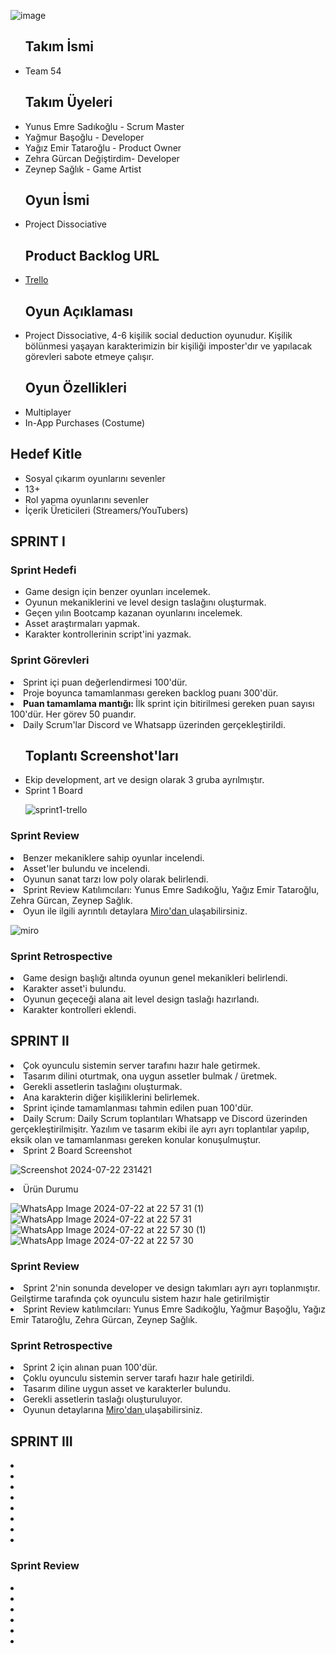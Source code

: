 ![image](https://github.com/ynusemresad/Team-54/assets/113181036/3d5da06c-51de-43d6-b230-001b48f3d565)
<ul>
 <h2> Takım İsmi </h2>
 <li> Team 54 </li>
</ul>
<ul>
 <h2> Takım Üyeleri </h2> 
<li> Yunus Emre Sadıkoğlu - Scrum Master </li>
<li> Yağmur Başoğlu - Developer </li>
<li> Yağız Emir Tataroğlu - Product Owner </li> 
<li> Zehra Gürcan Değiştirdim- Developer </li>
<li> Zeynep Sağlık - Game Artist </li>
</ul>
<ul>
<h2> Oyun İsmi </h2>
<li> Project Dissociative </li>
</ul>
<ul>
<h2> Product Backlog URL </h2>

 <li> <a href="https://trello.com/b/jEnF54jD/team54">Trello</a>
</li>
 
<h2> Oyun Açıklaması </h2>
<li> Project Dissociative, 4-6 kişilik social deduction oyunudur. Kişilik bölünmesi yaşayan karakterimizin bir kişiliği imposter'dır ve yapılacak görevleri sabote etmeye çalışır. </br>
  </li>
  </ul>
  <ul>
<h2> Oyun Özellikleri </h2>
   <li> Multiplayer </li>
    <li> In-App Purchases (Costume) </li>
  </ul>
 <h2>
  Hedef Kitle
 </h2>
 <ul>
<li> Sosyal çıkarım oyunlarını sevenler </li>
<li> 13+ </li>
<li> Rol yapma oyunlarını sevenler </li>
<li> İçerik Üreticileri (Streamers/YouTubers) </li>
 </ul>
 <h2>
  SPRINT <span>&#8544;</span>
 </h2>
 <h3> Sprint Hedefi </h3>  <ul> 
 <li> Game design için benzer oyunları incelemek. </li>
 <li> Oyunun mekaniklerini ve level design taslağını oluşturmak. </li>
 <li> Geçen yılın Bootcamp kazanan oyunlarını incelemek. </li>
 <li> Asset araştırmaları yapmak. </li>
 <li> Karakter kontrollerinin script'ini yazmak. </li>
</ul>
<h3>  Sprint Görevleri  </h3> 
  
<li> Sprint içi puan değerlendirmesi 100'dür. </li>
<li> Proje boyunca tamamlanması gereken backlog puanı 300'dür. </li>
<li> <b> Puan tamamlama mantığı:  </b> İlk sprint için bitirilmesi gereken puan sayısı 100'dür. Her görev 50 puandır. </li>
<li> Daily Scrum'lar Discord ve Whatsapp üzerinden gerçekleştirildi. </li>
<ul>
 <h2>
  Toplantı Screenshot'ları  </h2>
  <li> Ekip development, art ve design olarak 3 gruba ayrılmıştır. </li>
<li>  Sprint 1 Board </li>
  
  ![sprint1-trello](https://github.com/ynusemresad/Team-54/assets/113181036/d3417194-a954-4788-8b55-021e79b4cf0e)
    

   
  
 
  



</ul>
<h3>Sprint Review</h3>
<li> Benzer mekaniklere sahip oyunlar incelendi. </li>
<li> Asset'ler bulundu ve incelendi. </li>
<li> Oyunun sanat tarzı low poly olarak belirlendi. </li>
<li> Sprint Review Katılımcıları: Yunus Emre Sadıkoğlu, Yağız Emir Tataroğlu, Zehra Gürcan, Zeynep Sağlık. </li> 
<li> Oyun ile ilgili ayrıntılı detaylara <a href="https://miro.com/app/board/uXjVK74qQnE=/?share_link_id=329082173242"> Miro'dan </a> ulaşabilirsiniz. <br> </li>

![miro](https://github.com/ynusemresad/Team-54/assets/113181036/66325bfd-147f-46eb-9721-21c8ad7114ea)

<h3>Sprint Retrospective</h3>
<li> Game design başlığı altında oyunun genel mekanikleri belirlendi. </li>
<li> Karakter asset'i bulundu. </li>
<li> Oyunun geçeceği alana ait level design taslağı hazırlandı. </li>
<li> Karakter kontrolleri eklendi. </li>

 <h2>
  SPRINT <span>&#8545;</span>
 </h2>

<li>  Çok oyunculu sistemin server tarafını hazır hale getirmek. </li>
<li> Tasarım dilini oturtmak, ona uygun assetler bulmak / üretmek. </li>
<li> Gerekli assetlerin taslağını oluşturmak. </li>
<li> Ana karakterin diğer kişiliklerini belirlemek. </li>
<li> Sprint içinde tamamlanması tahmin edilen puan 100'dür. </li>
<li> Daily Scrum: Daily Scrum toplantıları Whatsapp ve Discord üzerinden gerçekleştirilmişitr. Yazılım ve tasarım ekibi ile ayrı ayrı toplantılar yapılıp, eksik olan ve tamamlanması gereken konular konuşulmuştur. </li>
<li> Sprint 2 Board Screenshot </li>

![Screenshot 2024-07-22 231421](https://github.com/user-attachments/assets/edd637c8-2eb9-4ec0-87bc-86ba5c9fae36)

<li> Ürün Durumu </li>

![WhatsApp Image 2024-07-22 at 22 57 31 (1)](https://github.com/user-attachments/assets/761268fa-ea8f-4ae8-ac1e-ab54837be797)
![WhatsApp Image 2024-07-22 at 22 57 31](https://github.com/user-attachments/assets/31e267c9-d465-4def-a8b1-2a194a46386c)
![WhatsApp Image 2024-07-22 at 22 57 30 (1)](https://github.com/user-attachments/assets/dc0e6c9d-0d4a-4f0d-b1dc-663ea5e4983c)
![WhatsApp Image 2024-07-22 at 22 57 30](https://github.com/user-attachments/assets/470ed1ec-6046-467d-923b-6a85159cb525)


<h3>Sprint Review</h3>
<li> Sprint 2'nin sonunda developer ve design takımları ayrı ayrı toplanmıştır. Geilştirme tarafında çok oyunculu sistem hazır hale getirilmiştir </li>
<li> Sprint Review katılımcıları: Yunus Emre Sadıkoğlu, Yağmur Başoğlu, Yağız Emir Tataroğlu, Zehra Gürcan, Zeynep Sağlık. </li>
<h3> Sprint Retrospective</h3>
<li> Sprint 2 için alınan puan 100'dür. </li>
<li> Çoklu oyunculu sistemin server tarafı hazır hale getirildi. </li>
<li> Tasarım diline uygun asset ve karakterler bulundu. </li>
<li> Gerekli assetlerin taslağı oluşturuluyor. </li>
<li> Oyunun detaylarına <a href="https://miro.com/app/board/uXjVK74qQnE=/"> Miro'dan </a> ulaşabilirsiniz.</li>


  <h2>
  SPRINT <span>&#8546;</span>
 </h2>
<li> </li>
<li> </li>
<li> </li>
<li> </li>
<li> </li>
<li> </li>
<li> </li>
<li> </li>
<h3>Sprint Review</h3>
<li> </li>
<li> </li>
<li> </li>
<li> </li>
<li> </li>
<li> </li> 

 


  
 


